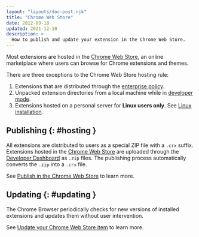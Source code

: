 ```yaml
---
layout: "layouts/doc-post.njk"
title: "Chrome Web Store"
date: 2012-09-18
updated: 2021-12-10
description: >
  How to publish and update your extension in the Chrome Web Store.
---
```


<!-- This docs has been changed to primarily explain 
     how to publish and update to the Chrome Web Store.
     TODO: A rewrite should explore examples and use cases of
     each distribution options (locally unpacked, enterprise, 
     JSON preference file, personal server for Linux users). -->

Most extensions are hosted in the [Chrome Web Store][what-is-cws], an online marketplace where users
can browse for Chrome extensions and themes.

There are three exceptions to the Chrome Web Store hosting rule:

1.  Extensions that are distributed through the [enterprise policy][enterprise-policy].
1.  Unpacked extension directories from a local machine while in [developer mode][load-unpacked].
1.  Extensions hosted on a personal server for **Linux users only**. See [Linux
    installation][linux-install].

## Publishing {: #hosting }

All extensions are distributed to users as a special ZIP file with a `.crx` suffix. Extensions
hosted in the [Chrome Web Store][cws-docs] are uploaded through the [Developer
Dashboard][developer-console] as `.zip` files. The publishing process automatically converts the
`.zip` into a `.crx` file. 

See [Publish in the Chrome Web Store][publish] to learn more. 

## Updating {: #updating }

The Chrome Browser periodically checks for new versions of installed extensions and updates them
without user intervention.

See [Update your Chrome Web Store item][update] to learn more.

[cws]: https://chrome.google.com/webstore/
[cws-docs]: /docs/webstore
[developer-console]: https://chrome.google.com/webstore/developer/dashboard
[publish]: /docs/webstore/publish
[enterprise-policy]: /docs/webstore/cws-enterprise
[load-unpacked]: /docs/extensions/mv3/getstarted#unpacked
[linux-install]: /docs/extensions/mv3/linux_hosting
[update]: /docs/webstore/update
[version]: /docs/extensions/mv2/manifest/version/
[what-is-cws]: /docs/webstore/about_webstore
